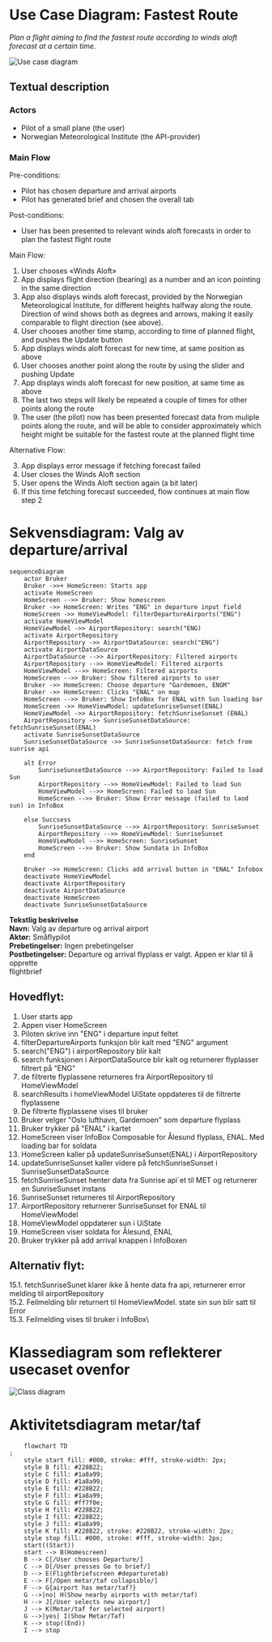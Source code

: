 # Use Case Diagram: Fastest Route

*Plan a flight aiming to find the fastest route according to winds aloft forecast at a certain
time.*

![Use case diagram](docs/use-case-winds-aloft.png)

## Textual description

### Actors

- Pilot of a small plane (the user)
- Norwegian Meteorological Institute (the API-provider)

### Main Flow

Pre-conditions:

- Pilot has chosen departure and arrival airports
- Pilot has generated brief and chosen the overall tab

Post-conditions:

- User has been presented to relevant winds aloft forecasts in order to plan the fastest flight
  route

Main Flow:

1. User chooses «Winds Aloft»
2. App displays flight direction (bearing) as a number and an icon pointing in the same direction
3. App also displays winds aloft forecast, provided by the Norwegian Meteorological Institute, for
   different heights halfway along the route. Direction of wind shows both as degrees and arrows,
   making it easily comparable to flight direction (see above).
4. User chooses another time stamp, according to time of planned flight, and pushes the Update
   button
5. App displays winds aloft forecast for new time, at same position as above
6. User chooses another point along the route by using the slider and pushing Update
7. App displays winds aloft forecast for new position, at same time as above
8. The last two steps will likely be repeated a couple of times for other points along the route
9. The user (the pilot) now has been presented forecast data from muliple points along the route,
   and will be able to consider approximately which height might be suitable for the fastest route
   at the planned flight time

Alternative Flow:

3. App displays error message if fetching forecast failed
4. User closes the Winds Aloft section
5. User opens the Winds Aloft section again (a bit later)
6. If this time fetching forecast succeeded, flow continues at main flow step 2

# Sekvensdiagram: Valg av departure/arrival

```mermaid
sequenceDiagram
    actor Bruker
    Bruker ->>+ HomeScreen: Starts app
    activate HomeScreen
    HomeScreen -->> Bruker: Show homescreen
    Bruker ->> HomeScreen: Writes "ENG" in departure input field
    HomeScreen ->> HomeViewModel: filterDepartureAirports("ENG")
    activate HomeViewModel
    HomeViewModel ->> AirportRepository: search("ENG)
    activate AirportRepository
    AirportRepository ->> AirportDataSource: search("ENG")
    activate AirportDataSource
    AirportDataSource -->> AirportRepository: Filtered airports
    AirportRepository -->> HomeViewModel: Filtered airports
    HomeViewModel -->> HomeScreen: Filtered airports
    HomeScreen -->> Bruker: Show filtered airports to user
    Bruker ->> HomeScreen: Choose departure "Gardemoen, ENGM"
    Bruker ->> HomeScreen: Clicks "ENAL" on map
    HomeScreen -->> Bruker: Show InfoBox for ENAL with Sun loading bar
    HomeScreen ->> HomeViewModel: updateSunriseSunset(ENAL)
    HomeViewModel ->> AirportRepository: fetchSunriseSunset (ENAL)
    AirportRepository ->> SunriseSunsetDataSource: fetchSunriseSunset(ENAL)
    activate SunriseSunsetDataSource
    SunriseSunsetDataSource ->> SunriseSunsetDataSource: fetch from sunrise api

    alt Error
        SunriseSunsetDataSource -->> AirportRepository: Failed to load Sun
        AirportRepository -->> HomeViewModel: Failed to load Sun
        HomeViewModel -->> HomeScreen: Failed to load Sun
        HomeScreen -->> Bruker: Show Error message (failed to laod sun) in InfoBox

    else Succsess
        SunriseSunsetDataSource -->> AirportRepository: SunriseSunset
        AirportRepository -->> HomeViewModel: SunriseSunset
        HomeViewModel -->> HomeScreen: SunriseSunset
        HomeScreen -->> Bruker: Show Sundata in InfoBox
    end

    Bruker ->> HomeScreen: Clicks add arrival button in "ENAL" Infobox
    deactivate HomeViewModel
    deactivate AirportRepository
    deactivate AirportDataSource
    deactivate HomeScreen
    deactivate SunriseSunsetDataSource
```

**Tekstlig beskrivelse**\
**Navn:** Valg av departure og arrival airport\
**Aktør:** Småflypilot\
**Prebetingelser:** Ingen prebetingelser\
**Postbetingelser:** Departure og arrival flyplass er valgt. Appen er klar til å opprette\
flightbrief

## Hovedflyt:

1. User starts app
2. Appen viser HomeScreen
3. Piloten skrive inn "ENG" i departure input feltet
4. filterDepartureAirports funksjon blir kalt med "ENG" argument
5. search("ENG") i airportRepository blir kalt
6. search funksjonen i AirportDataSource blir kalt og returnerer flyplasser filtrert på "ENG"
7. de filtrerte flyplassene returneres fra AirportRepository til HomeViewModel
8. searchResults i homeViewModel UiState oppdateres til de filtrerte flyplassene
9. De filtrerte flyplassene vises til bruker
10. Bruker velger "Oslo lufthavn, Gardemoen" som departure flyplass
11. Bruker trykker på "ENAL" i kartet
12. HomeScreen viser InfoBox Composable for Ålesund flyplass, ENAL. Med loading bar for soldata
13. HomeScreen kaller på updateSunriseSunset(ENAL) i AirportRepository
14. updateSunriseSunset kaller videre på fetchSunriseSunset i SunriseSunsetDataSource
15. fetchSunriseSunset henter data fra Sunrise api`et til MET og returnerer en SunriseSunset instans
16. SunriseSunset returneres til AirportRepository
17. AirportRepository returnerer SunriseSunset for ENAL til HomeViewModel
18. HomeViewModel oppdaterer sun i UiState
19. HomeScreen viser soldata for Ålesund, ENAL
20. Bruker trykker på add arrival knappen i InfoBoxen

## Alternativ flyt:

15.1. fetchSunriseSunet klarer ikke å hente data fra api, returnerer error melding til
airportRepository\
15.2. Feilmelding blir returnert til HomeViewModel. state sin sun blir satt til Error\
15.3. Feilmelding vises til bruker i InfoBox\

# Klassediagram som reflekterer usecaset ovenfor

![Class diagram](docs/classdiagram.png)

# Aktivitetsdiagram metar/taf

```mermaid
    flowchart TD
;
    style start fill: #000, stroke: #fff, stroke-width: 2px;
    style B fill: #228B22;
    style C fill: #1a8a99;
    style D fill: #1a8a99;
    style E fill: #228B22;
    style F fill: #1a8a99;
    style G fill: #ff7f0e;
    style H fill: #228B22;
    style I fill: #228B22;
    style J fill: #1a8a99;
    style K fill: #228B22, stroke: #228B22, stroke-width: 2px;
    style stop fill: #000, stroke: #fff, stroke-width: 2px;
    start((Start))
    start --> B(Homescreen)
    B --> C[/User chooses Departure/]
    C --> D[/User presses Go to brief/]
    D --> E(Flightbriefscreen #departuretab)
    E --> F[/Open metar/taf collapsible/]
    F --> G{airport has metar/taf?}
    G -->|no| H(Show nearby airports with metar/taf)
    H --> J[/User selects new airport/]
    J --> K(Metar/taf for selected airport)
    G -->|yes| I(Show Metar/Taf)
    K --> stop((End))
    I --> stop 
 ```

